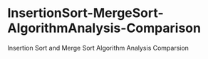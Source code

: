 # InsertionSort-MergeSort-AlgorithmAnalysis-Comparison
Insertion Sort and Merge Sort Algorithm Analysis Comparsion
